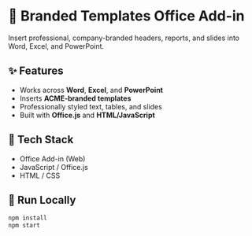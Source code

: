 # 🧩 Branded Templates Office Add-in

Insert professional, company-branded headers, reports, and slides into Word, Excel, and PowerPoint.

## ✨ Features
- Works across **Word**, **Excel**, and **PowerPoint**
- Inserts **ACME-branded templates**
- Professionally styled text, tables, and slides
- Built with **Office.js** and **HTML/JavaScript**

## 🧰 Tech Stack
- Office Add-in (Web)
- JavaScript / Office.js
- HTML / CSS

## 🚀 Run Locally
```bash
npm install
npm start
